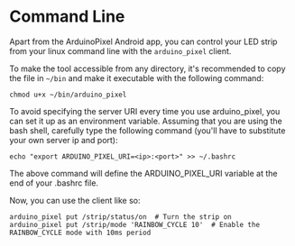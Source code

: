 Command Line
============

Apart from the ArduinoPixel Android app, you can control your LED strip from your linux command line with the `arduino_pixel` client.

To make the tool accessible from any directory, it's recommended to copy the file in `~/bin` and make it executable with the following command:

```
chmod u+x ~/bin/arduino_pixel
```

To avoid specifying the server URI every time you use arduino_pixel, you can set it up as an environment variable. Assuming that you are using the bash shell, carefully type the following command (you'll have to substitute your own server ip and port):

```
echo "export ARDUINO_PIXEL_URI=<ip>:<port>" >> ~/.bashrc
```

The above command will define the ARDUINO_PIXEL_URI variable at the end of your .bashrc file.

Now, you can use the client like so:

```
arduino_pixel put /strip/status/on  # Turn the strip on
arduino_pixel put /strip/mode 'RAINBOW_CYCLE 10'  # Enable the RAINBOW_CYCLE mode with 10ms period
```
